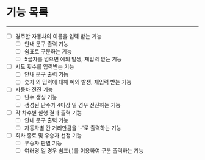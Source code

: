 # 기능 목록

---
- [ ] 경주할 자동차의 이름을 입력 받는 기능
    - [ ] 안내 문구 출력 기능
    - [ ] 쉼표로 구분하는 기능
    - [ ] 5글자를 넘으면 예외 발생, 재입력 받는 기능
- [ ] 시도 횟수를 입력받는 기능
    - [ ] 안내 문구 출력 기능
    - [ ] 숫자 외 입력에 대해 예외 발생, 재입력 받는 기능
- [ ] 자동차 전진 기능
    - [ ] 난수 생성 기능
    - [ ] 생성된 난수가 4이상 일 경우 전진하는 기능
- [ ] 각 차수별 실행 결과 출력 기능
    - [ ] 안내 문구 출력 기능
    - [ ] 자동차별 간 거리만큼을 '-'로 출력하는 기능
- [ ] 회차 종료 및 우승자 선정 기능
    - [ ] 우승자 판별 기능
    - [ ] 여러명 일 경우 쉼표(,)를 이용하여 구분 출력하는 기능
